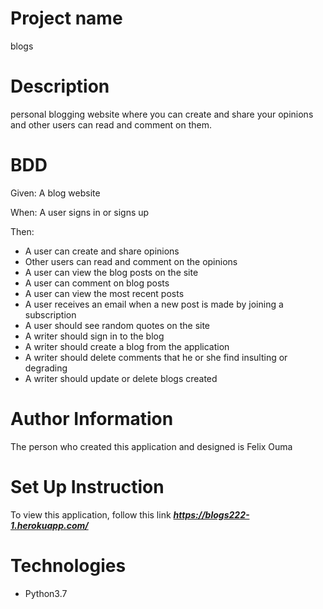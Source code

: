 # Project name
blogs

# Description
personal blogging website where you can create and share your opinions and other users can read and comment on them.

# BDD
Given: A blog website

When: A user signs in or signs up

Then: 
* A user can create and share opinions
* Other users can read and comment on the opinions 
* A user can view the blog posts on the site
* A user can comment on blog posts
* A user can view the most recent posts
* A user receives an email when a new post is made by joining a subscription
* A user should see random quotes on the site
* A writer should sign in to the blog
* A writer should create a blog from the application
* A writer should delete comments that he or she find insulting or degrading
* A writer should update or delete blogs created

# Author Information
The person who created this application and designed is Felix Ouma

# Set Up Instruction
To view this application, follow this link ***https://blogs222-1.herokuapp.com/***

# Technologies
* Python3.7